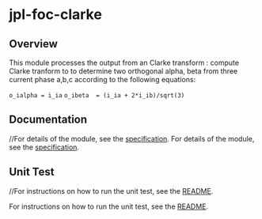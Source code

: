 # jpl-foc-clarke

## Overview

 
This module processes the output from an Clarke transform : compute Clarke tranform to to determine two orthogonal alpha, beta from three current phase a,b,c according to the following equations:

`o_ialpha = i_ia`
`o_ibeta  = (i_ia + 2*i_ib)/sqrt(3)`

## Documentation

//For details of the module, see the [specification](https://github-fn.jpl.nasa.gov/jpl-fpga-ip-incubator-fn/jpl_foc_clarke/blob/master/docs/FPGA_DesignSpec_Clarke_Transform.doc
).
For details of the module, see the [specification](https://github.com/ienseong/foc_clarke/blob/master/docs/FPGA_DesignSpec_Clarke_Transform.doc
).


## Unit Test

//For instructions on how to run the unit test, see the [README](https://github-fn.jpl.nasa.gov/jpl-fpga-ip-incubator-fn/jpl_foc_clarke/blob/master/README.md).

For instructions on how to run the unit test, see the [README](https://github.com/ienseong/foc_clarke/blob/master/README.md).






